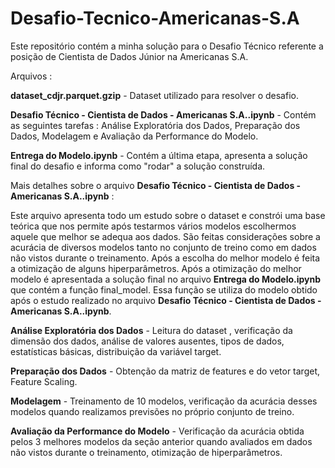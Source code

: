 # Desafio-Tecnico-Americanas-S.A
Este repositório contém a minha solução para o Desafio Técnico referente a posição de Cientista de Dados Júnior na Americanas S.A.

Arquivos :

**dataset_cdjr.parquet.gzip** - Dataset utilizado para resolver o desafio.

**Desafio Técnico - Cientista de Dados - Americanas S.A..ipynb** - Contém as seguintes tarefas : Análise Exploratória dos Dados, Preparação dos Dados, Modelagem e Avaliação da Performance do Modelo.

**Entrega do Modelo.ipynb** - Contém a última etapa, apresenta a solução final do desafio e informa como "rodar" a solução construída.

Mais detalhes sobre o arquivo **Desafio Técnico - Cientista de Dados - Americanas S.A..ipynb** :

Este arquivo apresenta todo um estudo sobre o dataset e constrói uma base teórica que nos permite após testarmos vários modelos escolhermos aquele que melhor se adequa aos dados. São feitas considerações sobre a acurácia de diversos modelos tanto no conjunto de treino como em dados não vistos durante o treinamento. Após a escolha do melhor modelo é feita a otimização de alguns hiperparâmetros. Após a otimização do melhor modelo é apresentada a solução final no arquivo **Entrega do Modelo.ipynb** que contém a função final_model. Essa função se utiliza do modelo obtido após o estudo realizado no arquivo **Desafio Técnico - Cientista de Dados - Americanas S.A..ipynb**.

**Análise Exploratória dos Dados** - Leitura do dataset , verificação da dimensão dos dados, análise de valores ausentes, tipos de dados, estatísticas básicas, distribuição da variável target.

**Preparação dos Dados** - Obtenção da matriz de features e do vetor target, Feature Scaling.

**Modelagem** - Treinamento de 10 modelos, verificação da acurácia desses modelos quando realizamos previsões no próprio conjunto de treino.

**Avaliação da Performance do Modelo** - Verificação da acurácia obtida pelos 3 melhores modelos da seção anterior quando avaliados em dados não vistos durante o treinamento, otimização de hiperparâmetros. 
